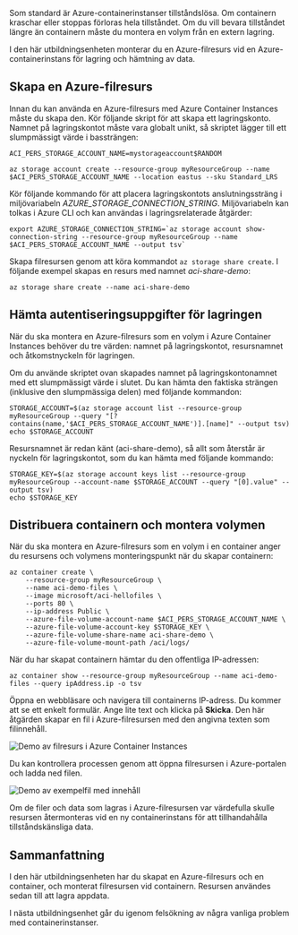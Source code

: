 Som standard är Azure-containerinstanser tillståndslösa. Om containern kraschar eller stoppas förloras hela tillståndet. Om du vill bevara tillståndet längre än containern måste du montera en volym från en extern lagring.

I den här utbildningsenheten monterar du en Azure-filresurs vid en Azure-containerinstans för lagring och hämtning av data.

## <a name="create-an-azure-file-share"></a>Skapa en Azure-filresurs

Innan du kan använda en Azure-filresurs med Azure Container Instances måste du skapa den. Kör följande skript för att skapa ett lagringskonto. Namnet på lagringskontot måste vara globalt unikt, så skriptet lägger till ett slumpmässigt värde i bassträngen:

```azurecli
ACI_PERS_STORAGE_ACCOUNT_NAME=mystorageaccount$RANDOM

az storage account create --resource-group myResourceGroup --name $ACI_PERS_STORAGE_ACCOUNT_NAME --location eastus --sku Standard_LRS
```

Kör följande kommando för att placera lagringskontots anslutningssträng i miljövariabeln *AZURE_STORAGE_CONNECTION_STRING*. Miljövariabeln kan tolkas i Azure CLI och kan användas i lagringsrelaterade åtgärder:

```azurecli
export AZURE_STORAGE_CONNECTION_STRING=`az storage account show-connection-string --resource-group myResourceGroup --name $ACI_PERS_STORAGE_ACCOUNT_NAME --output tsv`
```

Skapa filresursen genom att köra kommandot `az storage share create`. I följande exempel skapas en resurs med namnet *aci-share-demo*:

```azurecli
az storage share create --name aci-share-demo
```

## <a name="get-storage-credentials"></a>Hämta autentiseringsuppgifter för lagringen

När du ska montera en Azure-filresurs som en volym i Azure Container Instances behöver du tre värden: namnet på lagringskontot, resursnamnet och åtkomstnyckeln för lagringen.

Om du använde skriptet ovan skapades namnet på lagringskontonamnet med ett slumpmässigt värde i slutet. Du kan hämta den faktiska strängen (inklusive den slumpmässiga delen) med följande kommandon:

```azurecli
STORAGE_ACCOUNT=$(az storage account list --resource-group myResourceGroup --query "[?contains(name,'$ACI_PERS_STORAGE_ACCOUNT_NAME')].[name]" --output tsv)
echo $STORAGE_ACCOUNT
```

Resursnamnet är redan känt (aci-share-demo), så allt som återstår är nyckeln för lagringskontot, som du kan hämta med följande kommando:

```azurecli
STORAGE_KEY=$(az storage account keys list --resource-group myResourceGroup --account-name $STORAGE_ACCOUNT --query "[0].value" --output tsv)
echo $STORAGE_KEY
```

## <a name="deploy-container-and-mount-volume"></a>Distribuera containern och montera volymen

När du ska montera en Azure-filresurs som en volym i en container anger du resursens och volymens monteringspunkt när du skapar containern:

```azurecli
az container create \
    --resource-group myResourceGroup \
    --name aci-demo-files \
    --image microsoft/aci-hellofiles \
    --ports 80 \
    --ip-address Public \
    --azure-file-volume-account-name $ACI_PERS_STORAGE_ACCOUNT_NAME \
    --azure-file-volume-account-key $STORAGE_KEY \
    --azure-file-volume-share-name aci-share-demo \
    --azure-file-volume-mount-path /aci/logs/
```

När du har skapat containern hämtar du den offentliga IP-adressen:

```azurecli
az container show --resource-group myResourceGroup --name aci-demo-files --query ipAddress.ip -o tsv
```

Öppna en webbläsare och navigera till containerns IP-adress. Du kommer att se ett enkelt formulär. Ange lite text och klicka på **Skicka**. Den här åtgärden skapar en fil i Azure-filresursen med den angivna texten som filinnehåll.

![Demo av filresurs i Azure Container Instances](../media-draft/files-ui.png)

Du kan kontrollera processen genom att öppna filresursen i Azure-portalen och ladda ned filen.

![Demo av exempelfil med innehåll](../media-draft/sample-text.png)

Om de filer och data som lagras i Azure-filresursen var värdefulla skulle resursen återmonteras vid en ny containerinstans för att tillhandahålla tillståndskänsliga data.


## <a name="summary"></a>Sammanfattning

I den här utbildningsenheten har du skapat en Azure-filresurs och en container, och monterat filresursen vid containern. Resursen användes sedan till att lagra appdata.

I nästa utbildningsenhet går du igenom felsökning av några vanliga problem med containerinstanser.
